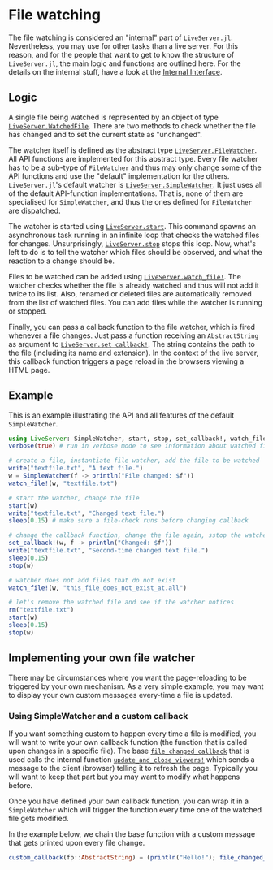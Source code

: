 # File watching

The file watching is considered an "internal" part of `LiveServer.jl`.
Nevertheless, you may use for other tasks than a live server.
For this reason, and for the people that want to get to know the structure of `LiveServer.jl`,
the main logic and functions are outlined here.
For the details on the internal stuff, have a look at the [Internal Interface](@ref).

## Logic

A single file being watched is represented by an object of type [`LiveServer.WatchedFile`](@ref).
There are two methods to check whether the file has changed and to set the current state as "unchanged".

The watcher itself is defined as the abstract type [`LiveServer.FileWatcher`](@ref).
All API functions are implemented for this abstract type.
Every file watcher has to be a sub-type of `FileWatcher` and thus may only change some of the API functions and use the "default" implementation for the others. `LiveServer.jl`'s default watcher is [`LiveServer.SimpleWatcher`](@ref).
It just uses all of the default API-function implementations.
That is, none of them are specialised for `SimpleWatcher`, and thus the ones defined for
`FileWatcher` are dispatched.

The watcher is started using [`LiveServer.start`](@ref).
This command spawns an asynchronous task running in an infinite loop that checks the
watched files for changes.
Unsurprisingly, [`LiveServer.stop`](@ref) stops this loop.
Now, what's left to do is to tell the watcher which files should be observed, and what the reaction to a change should be.

Files to be watched can be added using [`LiveServer.watch_file!`](@ref).
The watcher checks whether the file is already watched and thus will not add
it twice to its list.
Also, renamed or deleted files are automatically removed from the list of watched files.
You can add files while the watcher is running or stopped.

Finally, you can pass a callback function to the file watcher, which is fired
whenever a file changes.
Just pass a function receiving an `AbstractString` as argument to [`LiveServer.set_callback!`](@ref).
The string contains the path to the file (including its name and extension).
In the context of the live server, this callback function triggers a page reload in the browsers
viewing a HTML page.

## Example

This is an example illustrating the API and all features of the default
`SimpleWatcher`.

```julia
using LiveServer: SimpleWatcher, start, stop, set_callback!, watch_file!, verbose
verbose(true) # run in verbose mode to see information about watched files

# create a file, instantiate file watcher, add the file to be watched
write("textfile.txt", "A text file.")
w = SimpleWatcher(f -> println("File changed: $f"))
watch_file!(w, "textfile.txt")

# start the watcher, change the file
start(w)
write("textfile.txt", "Changed text file.")
sleep(0.15) # make sure a file-check runs before changing callback

# change the callback function, change the file again, sstop the watcher
set_callback!(w, f -> println("Changed: $f"))
write("textfile.txt", "Second-time changed text file.")
sleep(0.15)
stop(w)

# watcher does not add files that do not exist
watch_file!(w, "this_file_does_not_exist_at.all")

# let's remove the watched file and see if the watcher notices
rm("textfile.txt")
start(w)
sleep(0.15)
stop(w)
```

## Implementing your own file watcher

There may be circumstances where you want the page-reloading to be triggered by your own mechanism.
As a very simple example, you may want to display your own custom messages every-time a file is updated.

### Using SimpleWatcher and a custom callback

If you want something custom to happen every time a file is modified, you will want to write your
own callback function (the function that is called upon changes in a specific file).
The base [`file_changed_callback`](@ref) that is used calls the internal function [`update_and_close_viewers!`](@ref) which sends a message to the client (browser) telling it to refresh the page.
Typically you will want to keep that part but you may want to modify what happens before.

Once you have defined your own callback function, you can wrap it in a `SimpleWatcher` which will
trigger the function every time one of the watched file gets modified.

In the example below, we chain the base function with a custom message that gets printed upon
every file change.

```julia
custom_callback(fp::AbstractString) = (println("Hello!"); file_changed_callback(fp))
```
